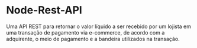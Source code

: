 # Node-Rest-API
Uma API REST para retornar o valor líquido a ser recebido por um lojista em uma
transação de pagamento via e-commerce, de acordo com a adquirente, o meio de pagamento e a
bandeira utilizados na transação.
